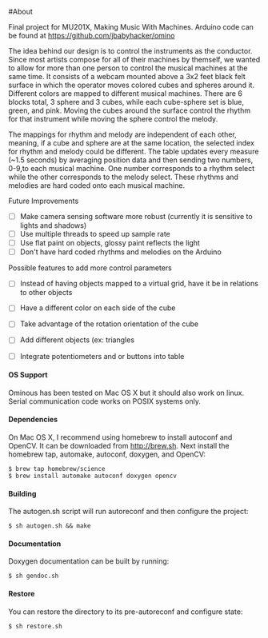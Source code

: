 #About

Final project for MU201X, Making Music With Machines. Arduino code can be found at https://github.com/jbabyhacker/omino

The idea behind our design is to control the instruments as the conductor. Since most artists compose for all of their machines by themself, we wanted to allow for more than one person to control the musical machines at the same time. It consists of a webcam mounted above a 3x2 feet black felt surface in which the operator moves colored cubes and spheres around it. Different colors are mapped to different musical machines. There are 6 blocks total, 3 sphere and 3 cubes, while each cube-sphere set is blue, green, and pink. Moving the cubes around the surface control the rhythm for that instrument while moving the sphere control the melody. 

The mappings for rhythm and melody are independent of each other, meaning, if a cube and sphere are at the same location, the selected index for rhythm and melody could be different. The table updates every measure (~1.5 seconds) by averaging position data and then sending two numbers, 0-9,to each musical machine. One number corresponds to a rhythm select while the other corresponds to the melody select. These rhythms and melodies are hard coded onto each musical machine. 

Future Improvements
- [ ] Make camera sensing software more robust (currently it is sensitive to lights and shadows)
- [ ] Use multiple threads to speed up sample rate
- [ ] Use flat paint on objects, glossy paint reflects the light
- [ ] Don't have hard coded rhythms and melodies on the Arduino

Possible features to add more control parameters
- [ ]	Instead of having objects mapped to a virtual grid, have it be in relations to other objects
- [ ]	Have a different color on each side of the cube
- [ ]	Take advantage of the rotation orientation of the cube
- [ ]	Add different objects (ex: triangles
- [ ]	Integrate potentiometers and or buttons into table


#### OS Support

  Ominous has been tested on Mac OS X but it should also work on linux. Serial communication code works on POSIX systems only.

#### Dependencies

  On Mac OS X, I recommend using homebrew to install autoconf and OpenCV. It can be downloaded from http://brew.sh.
  Next install the homebrew tap, automake, autoconf, doxygen, and OpenCV:
  ```
  $ brew tap homebrew/science
  $ brew install automake autoconf doxygen opencv
  ```
#### Building

  The autogen.sh script will run autoreconf and then configure the project:
  ```
  $ sh autogen.sh && make
  ```

#### Documentation

  Doxygen documentation can be built by running:
  ```
  $ sh gendoc.sh
  ```
  
#### Restore

  You can restore the directory to its pre-autoreconf and configure state:
  ```
  $ sh restore.sh
  ```

